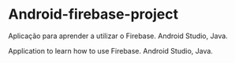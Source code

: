 # Android-firebase-project

Aplicação para aprender a utilizar o Firebase. Android Studio, Java.

Application to learn how to use Firebase. Android Studio, Java.
